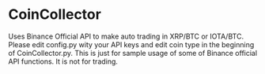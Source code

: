 # CoinCollector
Uses Binance Official API to make auto trading in XRP/BTC or IOTA/BTC.
Please edit config.py wity your API keys and edit coin type in the beginning of CoinCollector.py.
This is just for sample usage of some of Binance official API functions.
It is not for trading.


